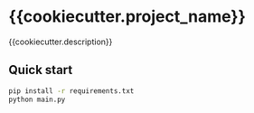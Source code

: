 # {{cookiecutter.project_name}}

{{cookiecutter.description}}

## Quick start

```bash
pip install -r requirements.txt
python main.py

